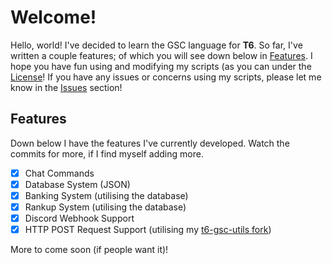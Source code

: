 # Welcome!
Hello, world! I've decided to learn the GSC language for **T6**. So far, I've written a couple features; of which you will see down below in [Features](https://github.com/lattemango/gsc-scripts#Features). I hope you have fun using and modifying my scripts (as you can under the [License](https://github.com/lattemango/gsc-scripts/blob/main/LICENSE)! If you have any issues or concerns using my scripts, please let me know in the [Issues](https://github.com/lattemango/gsc-scripts/issues) section!

## Features
Down below I have the features I've currently developed. Watch the commits for more, if I find myself adding more.
 - [x] Chat Commands
 - [x] Database System (JSON)
 - [x] Banking System (utilising the database)
 - [x] Rankup System (utilising the database)
 - [x] Discord Webhook Support
 - [x] HTTP POST Request Support (utilising my [t6-gsc-utils fork](https://github.com/lattemango/t6-gsc-utils/))

More to come soon (if people want it)!
